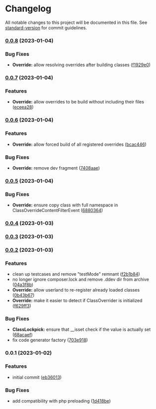 # Changelog

All notable changes to this project will be documented in this file. See [standard-version](https://github.com/conventional-changelog/standard-version) for commit guidelines.

### [0.0.8](https://github.com/Neunerlei/lockpick/compare/v0.0.7...v0.0.8) (2023-01-04)


### Bug Fixes

* **Override:** allow resolving overrides after building classes ([f1929e0](https://github.com/Neunerlei/lockpick/commit/f1929e0a572b472753791bcc0feea9ae26354aa2))

### [0.0.7](https://github.com/Neunerlei/lockpick/compare/v0.0.6...v0.0.7) (2023-01-04)


### Features

* **Override:** allow overrides to be build without including their files ([eceea28](https://github.com/Neunerlei/lockpick/commit/eceea28455680321681b5ce18889c9e714652a1c))

### [0.0.6](https://github.com/Neunerlei/lockpick/compare/v0.0.5...v0.0.6) (2023-01-04)


### Features

* **Override:** allow forced build of all registered overrides ([bcac446](https://github.com/Neunerlei/lockpick/commit/bcac446964357ecbfdaaab6c4b40d06253dae37a))


### Bug Fixes

* **Override:** remove dev fragment ([7408aae](https://github.com/Neunerlei/lockpick/commit/7408aae0fe57658176c1a66761afb39ca5255a88))

### [0.0.5](https://github.com/Neunerlei/lockpick/compare/v0.0.4...v0.0.5) (2023-01-04)


### Bug Fixes

* **Override:** ensure copy class with full namespace in ClassOverrideContentFilterEvent ([6880364](https://github.com/Neunerlei/lockpick/commit/688036485e4d9f19d2e2a336da995fb602a5198b))

### [0.0.4](https://github.com/Neunerlei/lockpick/compare/v0.0.3...v0.0.4) (2023-01-03)

### [0.0.3](https://github.com/Neunerlei/lockpick/compare/v0.0.2...v0.0.3) (2023-01-03)

### [0.0.2](https://github.com/Neunerlei/lockpick/compare/v0.0.1...v0.0.2) (2023-01-03)


### Features

* clean up testcases and remove "testMode" remnant ([f2b1b84](https://github.com/Neunerlei/lockpick/commit/f2b1b848068bcfd283c24fed9ca80d50612f628d))
* no longer ignore composer.lock and remove .ddev dir from archive ([04a3f8b](https://github.com/Neunerlei/lockpick/commit/04a3f8bbf838be6771b585974a307b4d8ea34d56))
* **Override:** allow userland to re-register already loaded classes ([0b43b67](https://github.com/Neunerlei/lockpick/commit/0b43b671fb29310330c736014b3f14d7abfa0586))
* **Override:** make it easier to detect if ClassOverrider is initialized ([f629ff3](https://github.com/Neunerlei/lockpick/commit/f629ff3d15fcf9acac4367d82f11c23008c5a1e2))


### Bug Fixes

* **ClassLockpick:** ensure that __isset check if the value is actually set ([68acaef](https://github.com/Neunerlei/lockpick/commit/68acaefa8a27f73f2a1e36fff87c6b4e756c1776))
* fix code generator factory ([703e918](https://github.com/Neunerlei/lockpick/commit/703e918b12bd67d83da38af1ecc55199ca35d0e8))

### 0.0.1 (2023-01-02)


### Features

* initial commit ([eb36013](https://github.com/Neunerlei/lockpick/commit/eb36013a559ec8b93535f3610d791bb7576993f6))


### Bug Fixes

* add compatibility with php preloading ([1d418be](https://github.com/Neunerlei/lockpick/commit/1d418be8094a10fb8619ad1663dfa249319d82c7))
